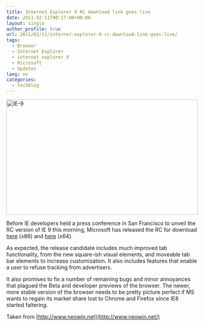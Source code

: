 ```yaml
---
title: Internet Explorer 9 RC download link goes live
date: 2011-02-11T00:17:00+00:00
layout: single
author_profile: true
url: 2011/02/11/internet-explorer-9-rc-download-link-goes-live/
tags:
  - Browser
  - Internet Explorer
  - internet explorer 9
  - Microsoft
  - Updates
lang: en
categories: 
  - techblog
---
```

[<img title="IE-9" border="0" alt="IE-9" src="http://lh5.ggpht.com/_vaUVXcmC3OI/TVR5K475weI/AAAAAAAADkI/DrkcpPyoybs/IE-9_thumb%5B1%5D.jpg?imgmax=800" width="504" height="303" />](http://lh5.ggpht.com/_vaUVXcmC3OI/TVR5HrhiSAI/AAAAAAAADkE/DMKm4_M6_x4/s1600-h/IE-9%5B3%5D.jpg)

Before IE developers held a press conference in San Francisco to unveil the RC version of IE 9 this morning, Microsoft has released the RC for download [here](http://download.microsoft.com/download/C/9/A/C9A53863-199C-4D82-84DD-C46C46C6FE50/IE9-Windows7-x86-enu.exe) (x86) and [here](http://download.microsoft.com/download/C/9/A/C9A53863-199C-4D82-84DD-C46C46C6FE50/IE9-Windows7-x64-enu.exe) (x64).

As expected, the release candidate includes much improved tab functionality, from the new square-ish visual elements, and moveable tab bar elements to increase customization. It also includes features that enable a user to refuse tracking from advertisers.

It also promises to fix a number of remaining bugs and minor annoyances that plagued the Beta and developer previews of the browser. The newer, more stable version of the browser needs to be pretty picture perfect if MS wants to regain its market share lost to Chrome and Firefox since IE8 started faltering. 

Taken from [http://www.neowin.net](http://www.neowin.net/)